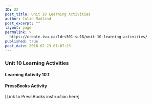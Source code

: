 ```yaml
---
ID: 22
post_title: Unit 10 Learning Activities
author: Colin Madland
post_excerpt: ""
layout: page
permalink: >
  https://create.twu.ca/ldrs501-su18/unit-10-learning-activities/
published: true
post_date: 2018-02-23 01:07:23
---
```

<h3>Unit 10 Learning Activities</h3>
<h4>Learning Activity 10.1</h4>
<h4>PressBooks Activity</h4>
[Link to PressBooks instruction here]